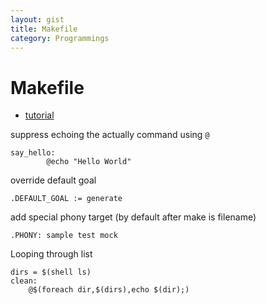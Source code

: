 ```yaml
---
layout: gist
title: Makefile
category: Programmings
---
```


# Makefile

- [tutorial](https://opensource.com/article/18/8/what-how-makefile)

suppress echoing the actually command using `@`
```make
say_hello:
        @echo "Hello World"
```

override default goal
```make
.DEFAULT_GOAL := generate
```

add special phony target (by default after make is filename)
```make
.PHONY: sample test mock
```

Looping through list
```make
dirs = $(shell ls)
clean:
    @$(foreach dir,$(dirs),echo $(dir);)
```
